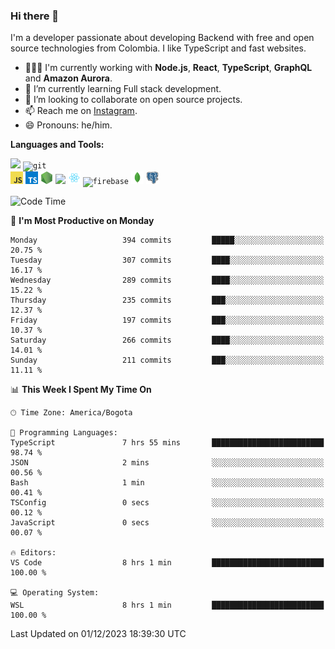 ### Hi there 👋

I'm a developer passionate about developing Backend with free and open source technologies from Colombia. I like TypeScript and fast websites.

- 👨🏽‍💻 I'm currently working with **Node.js**, **React**, **TypeScript**, **GraphQL** and **Amazon Aurora**.
- 🌱 I’m currently learning Full stack development.
- 🚀 I’m looking to collaborate on open source projects.
- 📫   Reach me on [Instagram](https://instagram.com/nexckycort).
- 😄  Pronouns: he/him.

**Languages and Tools:**  

<code><img height="20"  src="https://upload.wikimedia.org/wikipedia/commons/2/2d/Visual_Studio_Code_1.18_icon.svg"></code>
<code><img src="https://www.vectorlogo.zone/logos/git-scm/git-scm-icon.svg" alt="git" height="20"/> </code>
<code><img height="20" src="https://raw.githubusercontent.com/github/explore/80688e429a7d4ef2fca1e82350fe8e3517d3494d/topics/javascript/javascript.png"></code>
<code><img height="20" src="https://raw.githubusercontent.com/github/explore/80688e429a7d4ef2fca1e82350fe8e3517d3494d/topics/typescript/typescript.png"></code>
<code><img height="20" src="https://raw.githubusercontent.com/github/explore/80688e429a7d4ef2fca1e82350fe8e3517d3494d/topics/nodejs/nodejs.png"></code>
<code><img height="20" src="https://deno.land/logo.svg"></code>
<code><img height="20" src="https://raw.githubusercontent.com/github/explore/80688e429a7d4ef2fca1e82350fe8e3517d3494d/topics/react/react.png"></code>
<code><img src="https://www.vectorlogo.zone/logos/firebase/firebase-icon.svg" alt="firebase"  height="20"/></code>
<code><img src="https://raw.githubusercontent.com/devicons/devicon/master/icons/mongodb/mongodb-original.svg"  height="20"/></code>
<code><img src="https://raw.githubusercontent.com/devicons/devicon/master/icons/postgresql/postgresql-original.svg" height="20"/></code>

<!--START_SECTION:waka-->
![Code Time](http://img.shields.io/badge/Code%20Time-3%2C757%20hrs%209%20mins-blue)

📅 **I'm Most Productive on Monday** 

```text
Monday                   394 commits         █████░░░░░░░░░░░░░░░░░░░░   20.75 % 
Tuesday                  307 commits         ████░░░░░░░░░░░░░░░░░░░░░   16.17 % 
Wednesday                289 commits         ████░░░░░░░░░░░░░░░░░░░░░   15.22 % 
Thursday                 235 commits         ███░░░░░░░░░░░░░░░░░░░░░░   12.37 % 
Friday                   197 commits         ███░░░░░░░░░░░░░░░░░░░░░░   10.37 % 
Saturday                 266 commits         ████░░░░░░░░░░░░░░░░░░░░░   14.01 % 
Sunday                   211 commits         ███░░░░░░░░░░░░░░░░░░░░░░   11.11 % 
```


📊 **This Week I Spent My Time On** 

```text
🕑︎ Time Zone: America/Bogota

💬 Programming Languages: 
TypeScript               7 hrs 55 mins       █████████████████████████   98.74 % 
JSON                     2 mins              ░░░░░░░░░░░░░░░░░░░░░░░░░   00.56 % 
Bash                     1 min               ░░░░░░░░░░░░░░░░░░░░░░░░░   00.41 % 
TSConfig                 0 secs              ░░░░░░░░░░░░░░░░░░░░░░░░░   00.12 % 
JavaScript               0 secs              ░░░░░░░░░░░░░░░░░░░░░░░░░   00.07 % 

🔥 Editors: 
VS Code                  8 hrs 1 min         █████████████████████████   100.00 % 

💻 Operating System: 
WSL                      8 hrs 1 min         █████████████████████████   100.00 % 
```


 Last Updated on 01/12/2023 18:39:30 UTC
<!--END_SECTION:waka-->
